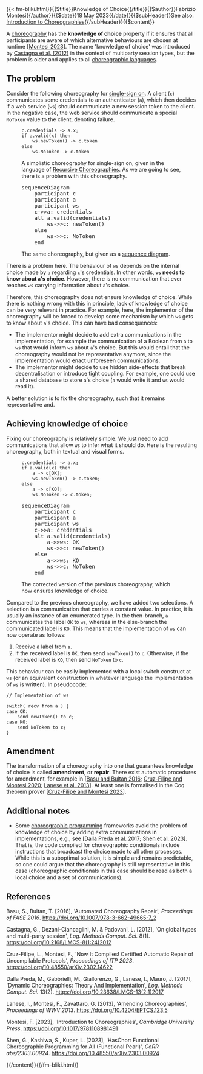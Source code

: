 <!-- --> {{< fm-bliki.html}}{{$title}}Knowledge of Choice{{/title}}{{$author}}Fabrizio Montesi{{/author}}{{$date}}18 May 2023{{/date}}{{$subHeader}}See also: <a href="/introduction-to-choreographies">Introduction to Choreographies</a>{{/subHeader}}{{$content}}

A [choreography](Choreography) has the **knowledge of choice** property if it ensures that all participants are aware of which alternative behaviours are chosen at runtime [[Montesi 2023](#M23)]. The name 'knowledge of choice' was introduced by [Castagna et al. [2012]](#CDP12) in the context of multiparty session types, but the problem is older and applies to all [choreographic languages](ChoreographicLanguage).

## The problem

Consider the following choreography for [single-sign on](https://en.wikipedia.org/wiki/Single_sign-on). A client (`c`) communicates some credentials to an authenticator (`a`), which then decides if a web service (`ws`) should communicate a new session token to the client. In the negative case, the web service should communicate a special `NoToken` value to the client, denoting failure.


<figure class="fm-figure">

```
c.credentials -> a.x;
if a.valid(x) then
	ws.newToken() -> c.token
else
	ws.NoToken -> c.token
```

<figcaption>

A simplistic choreography for single-sign on, given in the language of [Recursive Choreographies](ChoreographicLanguage#RecursiveChoreographies). As we are going to see, there is a problem with this choreography.
</figcaption>
</figure>

<figure class="fm-figure">

<pre class="mermaid">
sequenceDiagram
	participant c
	participant a
	participant ws
	c->>a: credentials
	alt a.valid(credentials)
		ws->>c: newToken()
	else
		ws->>c: NoToken
	end
</pre>

<figcaption>

The same choreography, but given as a [sequence diagram](ChoreographicLanguage#SequenceDiagram).
</figcaption>
</figure>

There is a problem here. The behaviour of `ws` depends on the internal choice made by `a` regarding `c`'s credentials.
In other words, **`ws` needs to know about `a`'s choice**.
However, there is no communication that ever reaches `ws` carrying information about `a`'s choice.

Therefore, this choreography does not ensure knowledge of choice.
While there is nothing wrong with this in principle, lack of knowledge of choice can be very relevant in practice. For example, here, the implementor of the choreography will be forced to develop some mechanism by which `ws` gets to know about `a`'s choice. This can have bad consequences:
- The implementor might decide to add extra communications in the implementation, for example the communication of a Boolean from `a` to `ws` that would inform `ws` about `a`'s choice. But this would entail that the choreography would not be representative anymore, since the implementation would enact unforeseen communications.
- The implementor might decide to use hidden side-effects that break decentralisation or introduce tight coupling. For example, one could use a shared database to store `a`'s choice (`a` would write it and `ws` would read it).

A better solution is to fix the choreography, such that it remains representative and.

## Achieving knowledge of choice

Fixing our choreography is relatively simple. We just need to add communications that allow `ws` to infer what it should do. Here is the resulting choreography, both in textual and visual forms.

<figure class="fm-figure">

```
c.credentials -> a.x;
if a.valid(x) then
	a -> c[OK];
	ws.newToken() -> c.token;
else
	a -> c[KO];
	ws.NoToken -> c.token;
```

<pre class="mermaid text-center">
sequenceDiagram
	participant c
	participant a
	participant ws
	c->>a: credentials
	alt a.valid(credentials)
		a->>ws: OK
		ws->>c: newToken()
	else
		a->>ws: KO
		ws->>c: NoToken
	end
</pre>

<figcaption>

The corrected version of the previous choreography, which now ensures knowledge of choice.
</figcaption>
</figure>

Compared to the previous choreography, we have added two selections.
A selection is a communication that carries a constant value. In practice, it is usually an instance of an enumerated type.
In the then-branch, `a` communicates the label `OK` to `ws`, whereas in the else-branch the communicated label is `KO`.
This means that the implementation of `ws` can now operate as follows:
1. Receive a label from `a`.
2. If the received label is `OK`, then send `newToken()` to `c`. Otherwise, if the received label is `KO`, then send `NoToken` to `c`.

This behaviour can be easily implemented with a local switch construct at `ws` (or an equivalent construction in whatever language the implementation of `ws` is written). In pseudocode:
```
// Implementation of ws

switch( recv from a ) {
case OK:
	send newToken() to c;
case KO:
	send NoToken to c;
}
```


## Amendment

The transformation of a choreography into one that guarantees knowledge of choice is called **amendment**, or **repair**.
There exist automatic procedures for amendment, for example in [[Basu and Bultan 2016](#BB16); [Cruz-Filipe and Montesi 2020](#CM20); [Lanese et al. 2013](#LMZ13)]. At least one is formalised in the Coq theorem prover [[Cruz-Filipe and Montesi 2023](#CM23)].

## Additional notes

- Some [choreographic programming](ChoreographicProgramming) frameworks avoid the problem of knowledge of choice by adding extra communications in implementations, e.g., see [[Dalla Preda et al. 2017](#DGGLM17); [Shen et al. 2023](#SKK23)]. That is, the code compiled for choreographic conditionals include instructions that broadcast the choice made to all other processes. While this is a suboptimal solution, it is simple and remains predictable, so one could argue that the choreography is still representative in this case (choreographic conditionals in this case should be read as both a local choice and a set of communications).

## References

<a id="BB16"></a>Basu, S., Bultan, T. [2016], 'Automated Choreography Repair', _Proceedings of FASE 2016_. <https://doi.org/10.1007/978-3-662-49665-7_2>

<a id="CDP12"></a>Castagna, G., Dezani-Ciancaglini, M. & Padovani, L. [2012], 'On global types and multi-party session', _Log. Methods Comput. Sci._ 8(1). <https://doi.org/10.2168/LMCS-8(1:24)2012>

<a id="CM23"></a>Cruz-Filipe, L., Montesi, F., 'Now It Compiles! Certified Automatic Repair of Uncompilable Protocols', _Proceedings of ITP 2023_. <https://doi.org/10.48550/arXiv.2302.14622>

<a id="DGGLM17"></a>Dalla Preda, M., Gabbrielli, M., Giallorenzo, G., Lanese, I., Mauro, J. [2017], 'Dynamic Choreographies: Theory And Implementation', _Log. Methods Comput. Sci._ 13(2). <https://doi.org/10.23638/LMCS-13(2:1)2017>

<a id="LMZ13"></a>Lanese, I., Montesi, F., Zavattaro, G. [2013], 'Amending Choreographies', _Proceedings of WWV 2013_. <https://doi.org/10.4204/EPTCS.123.5>

<a id="M23"></a>Montesi, F. [2023], 'Introduction to Choreographies', _Cambridge University Press_. <https://doi.org/10.1017/9781108981491>

<a id="SKK23"></a>Shen, G., Kashiwa, S., Kuper, L. [2023], 'HasChor: Functional Choreographic Programming for All (Functional Pearl)', _CoRR abs/2303.00924_. <https://doi.org/10.48550/arXiv.2303.00924>

<!-- --> {{/content}}{{/fm-bliki.html}}
